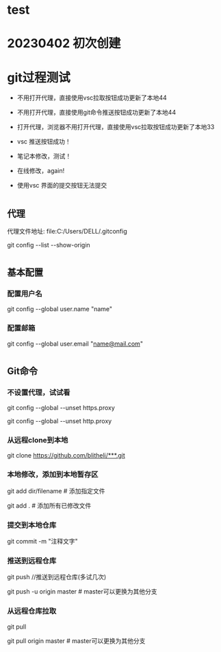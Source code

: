 # test

# 20230402  初次创建


# git过程测试
- 不用打开代理，直接使用vsc拉取按钮成功更新了本地44
- 不用打开代理，直接使用git命令推送按钮成功更新了本地44
- 打开代理，浏览器不用打开代理，直接使用vsc拉取按钮成功更新了本地33
- vsc 推送按钮成功！
- 笔记本修改，测试！
- 在线修改，again!

- 使用vsc 界面的提交按钮无法提交

#
## 代理
代理文件地址: file:C:/Users/DELL/.gitconfig

git config --list --show-origin

#
## 基本配置
### 配置用户名
git config --global user.name "name"
### 配置邮箱
git config --global user.email "name@mail.com"

#
## Git命令

### 不设置代理，试试看 
git config --global --unset https.proxy

git config --global --unset http.proxy

### 从远程clone到本地

git clone https://github.com/blitheli/***.git

### 本地修改，添加到本地暂存区
git add dir/filename # 添加指定文件

git add . # 添加所有已修改文件

### 提交到本地仓库
git commit -m "注释文字"

### 推送到远程仓库
git push    //推送到远程仓库(多试几次)

git push -u origin master # master可以更换为其他分支

### 从远程仓库拉取
git pull

git pull origin master # master可以更换为其他分支

